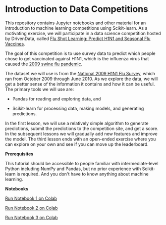 # Introduction to Data Competitions

This repository contains Jupyter notebooks and other material for an introduction to machine learning competitions using
Scikit-learn.
As a motivating exercise, we will participate in a data science competition hosted by DrivenData, called [Flu Shot Learning: Predict H1N1 and Seasonal Flu Vaccines](https://www.drivendata.org/competitions/66/flu-shot-learning/).

The goal of this competition is to use survey data to predict which people chose to get vaccinated against H1N1,
which is the influenza virus that caused the [2009 swine flu pandemic](https://en.wikipedia.org/wiki/2009_swine_flu_pandemic).

The dataset we will use is from the [National 2009 H1N1 Flu Survey](https://www.cdc.gov/nchs/nis/data_files_h1n1.htm), which ran from October 2009 through June 2010.
As we explore the data, we will get a better sense of the information it contains and how it can be useful.
The primary tools we will use are:

* Pandas for reading and exploring data, and

* Scikit-learn for processing data, making models, and generating predictions.

In the first lesson, we will use a relatively simple algorithm to generate predictions, submit the predictions to the competition site, and get a score.
In the subsequent lessons we will gradually add new features and improve the model.
The third lesson ends with an open-ended exercise where you can explore on your own and see if you can move up the leaderboard.

**Prerequisites**

This tutorial should be accessible to people familiar with intermediate-level Python including NumPy and Pandas, but no prior experience with Scikit-learn is required.
And you don't have to know anything about machine learning.


**Notebooks**

[Run Notebook 1 on Colab](https://colab.research.google.com/github/drivendataorg/tutorial-flu-shot-learning/blob/main/01_tutorial.ipynb)

[Run Notebook 2 on Colab](https://colab.research.google.com/github/drivendataorg/tutorial-flu-shot-learning/blob/main/02_tutorial.ipynb)

[Run Notebook 3 on Colab](https://colab.research.google.com/github/drivendataorg/tutorial-flu-shot-learning/blob/main/03_tutorial.ipynb)


